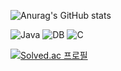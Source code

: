 ![Anurag's GitHub stats](https://github-readme-stats.vercel.app/api?username=P-YongJun&show_icons=true&theme=radical)

![Java](https://img.shields.io/badge/-Java-F05032?style=for-the-badge&logo-html5&logoColor=ffffff)
![DB](https://img.shields.io/badge/-DB-F05032?style=for-the-badge&logo-html5&logoColor=Blue)
![C](https://img.shields.io/badge/-C-F05032?style=for-the-badge&logo-html5&logoColor=Black)

[![Solved.ac
프로필](http://mazassumnida.wtf/api/v2/generate_badge?boj=eheh1573)](https://solved.ac/eheh1573})
